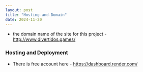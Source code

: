 ```yaml
---
layout: post
title: "Hosting-and-Domain"
date: 2024-11-20
---
```


* the domain name of the site for this project - http://www.divertidos.games/

### Hosting and Deployment
* There is free account here - https://dashboard.render.com/
